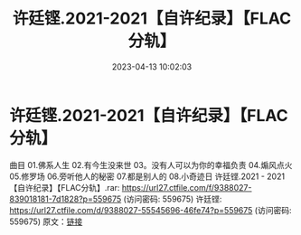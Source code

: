 ﻿---
title: 许廷铿.2021-2021【自许纪录】【FLAC分轨】
date: 2023-04-13 10:02:03
categories: WAV车载音乐、镜像
tags: 华语中文
---
# 许廷铿.2021-2021【自许纪录】【FLAC分轨】

曲目
01.佛系人生
02.有今生没来世
03。没有人可以为你的幸福负责
04.煽风点火
05.修罗场
06.旁听他人的秘密
07.都是别人的
08.小奇迹日
许廷铿.2021 - 2021【自许纪录】【FLAC分轨】.rar: https://url27.ctfile.com/f/9388027-839018181-7d1828?p=559675
(访问密码: 559675)
许廷铿: https://url27.ctfile.com/d/9388027-55545696-46fe74?p=559675
(访问密码: 559675)
原文：[链接](https://blog.sina.com.cn/s/blog_1647c7e76010311fe.html)
